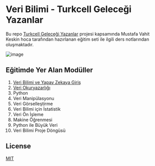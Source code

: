 # Veri Bilimi - Turkcell Geleceği Yazanlar
Bu repo [Turkcell Geleceği Yazanlar](https://gelecegiyazanlar.turkcell.com.tr/konu/veri-bilimi-ve-yapay-zekaya-giris) projesi kapsamında
Mustafa Vahit Keskin hoca tarafından hazırlanan eğitim seti ile ilgili ders notlarından oluşmaktadır. 

![image](https://yt3.ggpht.com/ytc/AMLnZu9o-w8N4mnYeJQblpyQVctO7mg4m-CN3XsktQLA_w=s900-c-k-c0x00ffffff-no-rj)

## Eğitimde Yer Alan Modüller
1. [Veri Bilimi ve Yapay Zekaya Giriş](https://github.com/hsynkbulut/Veri_Bilimi_Turkcell_Gelecegi_Yazanlar/tree/master/1.%20Veri%20Bilimi%20ve%20Yapay%20Zekaya%20Giri%C5%9F)
2. [Veri Okuryazarlığı](https://github.com/hsynkbulut/Veri_Bilimi_Turkcell_Gelecegi_Yazanlar/tree/master/2.%20Veri%20Okuryazarl%C4%B1%C4%9F%C4%B1)
3. Python
4. Veri Manipülasyonu
5. Veri Görselleştirme
6. Veri Bilimi için İstatistik
7. Veri Ön İşleme
8. Makine Öğrenmesi
9. Python ile Büyük Veri
10. Veri Bilimi Proje Döngüsü

## License
[MIT](https://choosealicense.com/licenses/mit/)